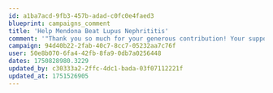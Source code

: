 ```yaml
---
id: a1ba7acd-9fb3-457b-adad-c0fc0e4faed3
blueprint: campaigns_comment
title: 'Help Mendona Beat Lupus Nephrititis'
comment: '"Thank you so much for your generous contribution! Your support helps us make a real difference in the lives of those we serve. Every donation, big or small, brings us closer to our mission."'
campaign: 94d40b22-2fab-40c7-8cc7-05232aa7c76f
user: 50e8b070-6fa4-42fb-8fa9-0db7a0256448
dates: 1750828980.3229
updated_by: c30333a2-2ffc-4dc1-bada-03f07112221f
updated_at: 1751526905
---
```

